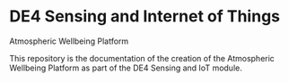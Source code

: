 # DE4 Sensing and Internet of Things
Atmospheric Wellbeing Platform

This repository is the documentation of the creation of the Atmospheric Wellbeing Platform as part of the DE4 Sensing and IoT module.
